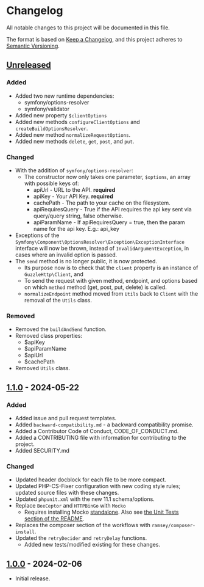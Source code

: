 # Changelog

All notable changes to this project will be documented in this file.

The format is based on [Keep a Changelog](https://keepachangelog.com/en/1.1.0/),
and this project adheres to [Semantic Versioning](https://semver.org/spec/v2.0.0.html).

## [Unreleased]

### Added

  * Added two new runtime dependencies:
    * symfony/options-resolver
    * symfony/validator
  * Added new property `$clientOptions`
  * Added new methods `configureClientOptions` and `createBuildOptionsResolver`.
  * Added new method `normalizeRequestOptions`.
  * Added new methods `delete`, `get`, `post`, and `put`.

### Changed

  * With the addition of `symfony/options-resolver`:
    * The constructor now only takes one parameter, `$options`, an array with possible keys of:
      * apiUrl           - URL to the API. **required**
      * apiKey           - Your API Key. **required**
      * cachePath        - The path to your cache on the filesystem.
      * apiRequiresQuery - True if the API requires the api key sent via query/query string, false otherwise.
      * apiParamName     - If apiRequiresQuery = true, then the param name for the api key. E.g.: api_key
  * Exceptions of the `Symfony\Component\OptionsResolver\Exception\ExceptionInterface` interface will now be thrown, instead of `InvalidArgumentException`, in cases where an invalid option is passed.
  * The `send` method is no longer public, it is now protected.
    * Its purpose now is to check that the `client` property is an instance of `GuzzleHttp\Client`, and
    * To send the request with given method, endpoint, and options based on which `method` method (get, post, put, delete) is called.
    * `normalizeEndpoint` method moved from `Utils` back to `Client` with the removal of the `Utils` class.

### Removed

  * Removed the `buildAndSend` function.
  * Removed class properties:
    * $apiKey
    * $apiParamName
    * $apiUrl
    * $cachePath
  * Removed `Utils` class.


## [1.1.0] - 2024-05-22

### Added

  * Added issue and pull request templates.
  * Added `backward-compatibility.md` - a backward compatibility promise.
  * Added a Contributor Code of Conduct, CODE_OF_CONDUCT.md.
  * Added a CONTRIBUTING file with information for contributing to the project.
  * Added SECURITY.md

### Changed

  * Updated header docblock for each file to be more compact.
  * Updated PHP-CS-Fixer configuration with new coding style rules; updated source files with these changes.
  * Updated `phpunit.xml` with the new 11.1 schema/options.
  * Replace `BeeCeptor` and `HTTPBinGo` with `Mocko`
    * Requires installing Mocko [standalone](https://mocko.dev/docs/getting-started/standalone/). Also see [the Unit Tests section of the README](README.md#unit-tests).
  * Replaces the composer section of the workflows with `ramsey/composer-install`.
  * Updated the `retryDecider` and `retryDelay` functions.
    * Added new tests/modified existing for these changes.


## [1.0.0] - 2024-02-06

  * Initial release.

[unreleased]: https://github.com/ericsizemore/api/tree/main
[1.1.0]: https://github.com/ericsizemore/api/releases/tag/v1.1.0
[1.0.0]: https://github.com/ericsizemore/api/releases/tag/v1.0.0